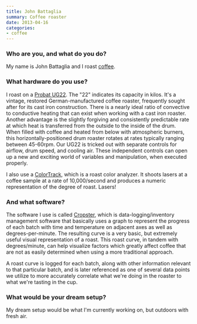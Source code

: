 ```yaml
---
title: John Battaglia
summary: Coffee roaster
date: 2013-04-16
categories:
- coffee
---
```


### Who are you, and what do you do?

My name is John Battaglia and I roast [coffee](http://www.ritualroasters.com/ "A coffee roaster in San Francisco.").

### What hardware do you use?

I roast on a [Probat UG22][ug22]. The "22" indicates its capacity in kilos. It's a vintage, restored German-manufactured coffee roaster, frequently sought after for its cast iron construction. There is a nearly ideal ratio of convective to conductive heating that can exist when working with a cast iron roaster. Another advantage is the slightly forgiving and consistently predictable rate at which heat is transferred from the outside to the inside of the drum. When filled with coffee and heated from below with atmospheric burners, this horizontally-positioned drum roaster rotates at rates typically ranging between 45-60rpm. Our UG22 is tricked out with separate controls for airflow, drum speed, and cooling air. These independent controls can open up a new and exciting world of variables and manipulation, when executed properly.

I also use a [ColorTrack][], which is a roast color analyzer. It shoots lasers at a coffee sample at a rate of 10,000/second and produces a numeric representation of the degree of roast. Lasers!

### And what software?

The software I use is called [Cropster][roast], which is data-logging/inventory management software that basically uses a graph to represent the progress of each batch with time and temperature on adjacent axes as well as degrees-per-minute. The resulting curve is a very basic, but extremely useful visual representation of a roast. This roast curve, in tandem with degrees/minute, can help visualize factors which greatly affect coffee that are not as easily determined when using a more traditional approach.

A roast curve is logged for each batch, along with other information relevant to that particular batch, and is later referenced as one of several data points we utilize to more accurately correlate what we're doing in the roaster to what we're tasting in the cup.

### What would be your dream setup?

My dream setup would be what I'm currently working on, but outdoors with fresh air.

[colortrack]: https://www.coffeelabequipment.com/COLORTRACK.html "A laser reflectometer for coffee beans."
[roast]: https://www.cropster.com/products/roast/ "Coffee roasting and analysis software."
[ug22]: https://www.shpfoodmachinery.co.uk/machine_summary.php?mid=1070 "A coffee roaster."

